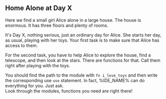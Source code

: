 ## Home Alone at Day X

Here we find a small girl Alice alone in a large house. The house is enormous. It has three floors and plenty of rooms.

It's Day X, nothing serious, just an ordinary day for Alice. She starts her day, as usual, playing with her toys. Your first task is to make sure that Alice has access to them.

For the second task, you have to help Alice to explore the house, find a telescope, and then look at the stars. There are functions for that. Call them right after playing with the toys.

<div class="hint">
You should find the path to the module with <code>fn i_love_toys</code> and then write the corresponding use <code>use</code> statement. In fact, %IDE_NAME% can do everything for you. Just ask.
</div>

<div class="hint">
Look through the modules, functions you need are right there!
</div>